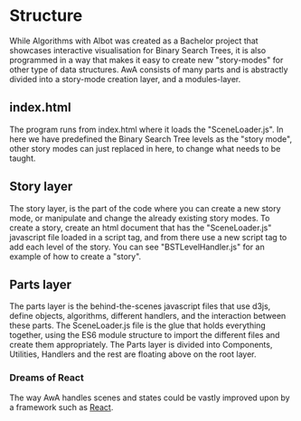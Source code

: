 # Structure

While Algorithms with Albot was created as a Bachelor project that showcases interactive visualisation for Binary Search Trees,
it is also programmed in a way that makes it easy to create new "story-modes" for other type of data structures.
AwA consists of many parts and is abstractly divided into a story-mode creation layer, and a modules-layer.


## index.html 
The program runs from index.html where it loads the "SceneLoader.js". In here we have predefined the Binary Search Tree levels as the "story mode", other story modes can just replaced in here, to change what needs to be taught. 

## Story layer
The story layer, is the part of the code where you can create a new story mode, or manipulate and change the already existing story modes. 
To create a story, create an html document that has the "SceneLoader.js" javascript file loaded in a script tag, and from there use a new 
script tag to add each level of the story. You can see "BSTLevelHandler.js" for an example of how to create a "story".

## Parts layer
The parts layer is the behind-the-scenes javascript files that use d3js, define objects, algorithms, different handlers, and the 
interaction between these parts. The SceneLoader.js file is the glue that holds everything together, using the ES6 module structure
to import the different files and create them appropriately.
The Parts layer is divided into Components, Utilities, Handlers and the rest are floating above on the root layer.

### Dreams of React
The way AwA handles scenes and states could be vastly improved upon by a framework such as [React](https://reactjs.org/). 
